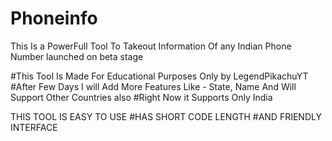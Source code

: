 # Phoneinfo
This Is a PowerFull Tool To Takeout Information Of any Indian Phone Number launched on beta stage

#This Tool Is Made For Educational Purposes Only by LegendPikachuYT
#After Few Days I will Add More Features Like - State, Name And Will Support Other Countries also
#Right Now it Supports Only India

THIS TOOL IS EASY TO USE
#HAS SHORT CODE LENGTH
#AND FRIENDLY INTERFACE





